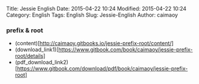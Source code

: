 Title: Jessie English
Date: 2015-04-22 10:24
Modified: 2015-04-22 10:24
Category: English
Tags: English
Slug: Jessie-English
Author: caimaoy


### prefix & root

- (content)[http://caimaoy.gitbooks.io/jessie-prefix-root/content/]
- (download_link1)[https://www.gitbook.com/book/caimaoy/jessie-prefix-root/details]
- (pdf_download_link2)[https://www.gitbook.com/download/pdf/book/caimaoy/jessie-prefix-root]
